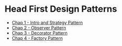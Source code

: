 # Head First Design Patterns 

- [Chap 1 - Intro and Strategy Pattern](chap1.md)
- [Chap 2 - Observer Pattern](chap2.md)
- [Chap 3 - Decorator Pattern](chap3.md)
- [Chap 4 - Factory Pattern](chap4.md)

